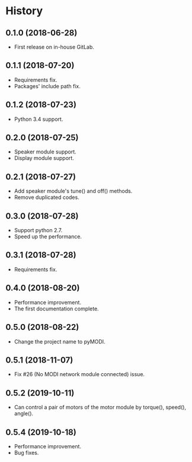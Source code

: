 History
=======

0.1.0 (2018-06-28)
------------------

-   First release on in-house GitLab.

0.1.1 (2018-07-20)
------------------

-   Requirements fix.
-   Packages\' include path fix.

0.1.2 (2018-07-23)
------------------

-   Python 3.4 support.

0.2.0 (2018-07-25)
------------------

-   Speaker module support.
-   Display module support.

0.2.1 (2018-07-27)
------------------

-   Add speaker module\'s tune() and off() methods.
-   Remove duplicated codes.

0.3.0 (2018-07-28)
------------------

-   Support python 2.7.
-   Speed up the performance.

0.3.1 (2018-07-28)
------------------

-   Requirements fix.

0.4.0 (2018-08-20)
------------------

-   Performance improvement.
-   The first documentation complete.

0.5.0 (2018-08-22)
------------------

-   Change the project name to pyMODI.

0.5.1 (2018-11-07)
------------------

-   Fix \#26 (No MODI network module connected) issue.

0.5.2 (2019-10-11)
------------------

-   Can control a pair of motors of the motor module by torque(),
    speed(), angle().

0.5.4 (2019-10-18)
------------------

-   Performance improvement.
-   Bug fixes.
